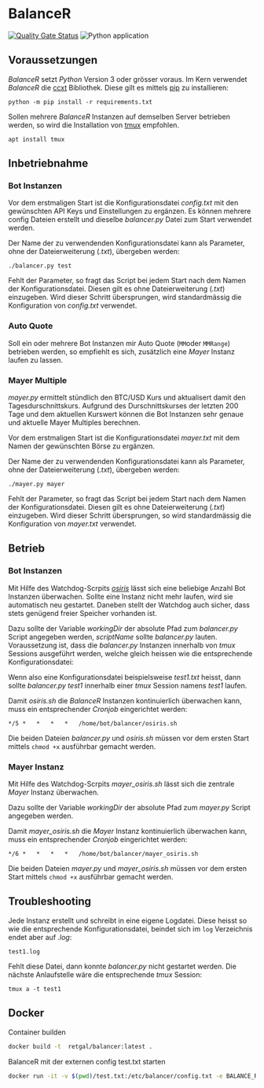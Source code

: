 # BalanceR
[![Quality Gate Status](https://sonarcloud.io/api/project_badges/measure?project=RetGal_BalanceR&metric=alert_status)](https://sonarcloud.io/dashboard?id=RetGal_BalanceR)
![Python application](https://github.com/RetGal/BalanceR/workflows/Python%20application/badge.svg)

## Voraussetzungen

*BalanceR* setzt *Python* Version 3 oder grösser voraus.
Im Kern verwendet *BalanceR* die [ccxt](https://github.com/ccxt/ccxt) Bibliothek. Diese gilt es mittels [pip](https://pypi.org/project/pip/) zu installieren:

`python -m pip install -r requirements.txt`

Sollen mehrere *BalanceR* Instanzen auf demselben Server betrieben werden, so wird die Installation von [tmux](https://github.com/tmux/tmux/wiki) empfohlen.

`apt install tmux`

## Inbetriebnahme
### Bot Instanzen
Vor dem erstmaligen Start ist die Konfigurationsdatei *config.txt* mit den gewünschten API Keys und Einstellungen zu ergänzen.
Es können mehrere config Dateien erstellt und dieselbe *balancer.py* Datei zum Start verwendet werden.

Der Name der zu verwendenden Konfigurationsdatei kann als Parameter, ohne der Dateierweiterung (*.txt*), übergeben werden:

`./balancer.py test`

Fehlt der Parameter, so fragt das Script bei jedem Start nach dem Namen der Konfigurationsdatei. Diesen gilt es ohne Dateierweiterung (*.txt*) einzugeben. Wird dieser Schritt übersprungen, wird standardmässig die Konfiguration von *config.txt* verwendet.

### Auto Quote
Soll ein oder mehrere Bot Instanzen mir Auto Quote (`MM`oder `MMRange`) betrieben werden, so empfiehlt es sich, zusätzlich eine *Mayer* Instanz laufen zu lassen.

### Mayer Multiple
*mayer.py* ermittelt stündlich den BTC/USD Kurs und aktualisert damit den Tagesdurschnittskurs.
Aufgrund des Durschnittskurses der letzten 200 Tage und dem aktuellen Kurswert können die Bot Instanzen sehr genaue und aktuelle Mayer Multiples berechnen.

Vor dem erstmaligen Start ist die Konfigurationsdatei *mayer.txt* mit dem Namen der gewünschten Börse zu ergänzen.

Der Name der zu verwendenden Konfigurationsdatei kann als Parameter, ohne der Dateierweiterung (*.txt*), übergeben werden:

`./mayer.py mayer`

Fehlt der Parameter, so fragt das Script bei jedem Start nach dem Namen der Konfigurationsdatei. Diesen gilt es ohne Dateierweiterung (*.txt*) einzugeben. Wird dieser Schritt übersprungen, so wird standardmässig die Konfiguration von *mayer.txt* verwendet.

## Betrieb
### Bot Instanzen
Mit Hilfe des Watchdog-Scrpits *[osiris](https://github.com/RetGal/osiris)* lässt sich eine beliebige Anzahl Bot Instanzen überwachen.
Sollte eine Instanz nicht mehr laufen, wird sie automatisch neu gestartet. Daneben stellt der Watchdog auch sicher, dass stets genügend freier Speicher vorhanden ist.

Dazu sollte der Variable *workingDir* der absolute Pfad zum *balancer.py* Script angegeben werden, *scriptName* sollte *balancer.py* lauten.
Voraussetzung ist, dass die *balancer.py* Instanzen innerhalb von *tmux* Sessions ausgeführt werden, welche gleich heissen wie die entsprechende Konfigurationsdatei:

Wenn also eine Konfigurationsdatei beispielsweise *test1.txt* heisst, dann sollte *balancer.py test1* innerhalb einer *tmux* Session namens *test1* laufen.

Damit *osiris.sh* die *BalanceR*  Instanzen kontinuierlich überwachen kann, muss ein entsprechender *Cronjob* eingerichtet werden:

`*/5 *   *   *   *   /home/bot/balancer/osiris.sh`

Die beiden Dateien *balancer.py* und *osiris.sh* müssen vor dem ersten Start mittels `chmod +x` ausführbar gemacht werden.

### Mayer Instanz
Mit Hilfe des Watchdog-Scrpits *mayer_osiris.sh* lässt sich die zentrale *Mayer* Instanz überwachen.

Dazu sollte der Variable *workingDir* der absolute Pfad zum *mayer.py* Script angegeben werden.

Damit *mayer_osiris.sh* die *Mayer*  Instanz kontinuierlich überwachen kann, muss ein entsprechender *Cronjob* eingerichtet werden:

`*/6 *   *   *   *   /home/bot/balancer/mayer_osiris.sh`

Die beiden Dateien *mayer.py* und *mayer_osiris.sh* müssen vor dem ersten Start mittels `chmod +x` ausführbar gemacht werden.

## Troubleshooting

Jede Instanz erstellt und schreibt in eine eigene Logdatei. Diese heisst so wie die entsprechende Konfigurationsdatei, beindet sich im `log` Verzeichnis endet aber auf *.log*:

`test1.log`

Fehlt diese Datei, dann konnte *balancer.py* nicht gestartet werden.
Die nächste Anlaufstelle wäre die entsprechende *tmux* Session:

`tmux a -t test1`


## Docker

Container builden

```bash
docker build -t  retgal/balancer:latest .
```

BalanceR mit der externen config test.txt starten

```bash
docker run -it -v $(pwd)/test.txt:/etc/balancer/config.txt -e BALANCE_R_CONFIG="/etc/balancer/config" retgal/balancer:latest
```
